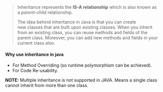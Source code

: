 > Inheritance represents the **IS-A relationship** which is also known as a _parent-child_ relationship.
> 
> The idea behind inheritance in Java is that you can create new classes that are built upon existing classes. When you inherit from an existing class, you can reuse methods and fields of the parent class. Moreover, you can add new methods and fields in your current class also.

#### Why use inheritance in java

- For Method Overriding (so runtime polymorphism can be achieved).
- For Code Re-usability.

**NOTE:** Multiple inheritance is not supported in JAVA. Means a single class cannot inherit from more than one class.


